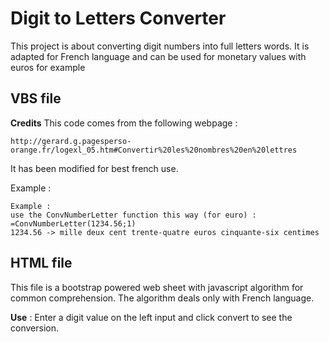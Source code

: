 # Digit to Letters Converter

This project is about converting digit numbers into full letters words.
It is adapted for French language and can be used for monetary values with euros for example

## VBS file

**Credits** This code comes from the following webpage :
    
    http://gerard.g.pagesperso-orange.fr/logexl_05.htm#Convertir%20les%20nombres%20en%20lettres

It has been modified for best french use.

Example : 

    Example : 
    use the ConvNumberLetter function this way (for euro) : =ConvNumberLetter(1234.56;1)
    1234.56 -> mille deux cent trente-quatre euros cinquante-six centimes


## HTML file

This file is a bootstrap powered web sheet with javascript algorithm for common comprehension.
The algorithm deals only with French language.

**Use** : Enter a digit value on the left input and click convert to see the conversion.